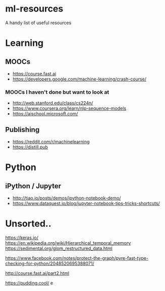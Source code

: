 # ml-resources
A handy list of useful resources

# Learning

## MOOCs

* https://course.fast.ai
* https://developers.google.com/machine-learning/crash-course/

### MOOCs I haven't done but want to look at
* http://web.stanford.edu/class/cs224n/
* https://www.coursera.org/learn/nlp-sequence-models
* https://aischool.microsoft.com/

## Publishing

* https://reddit.com/r/machinelearning
* https://distill.pub

# Python

## iPython / Jupyter

* http://tiao.io/posts/demos/ipython-notebook-demo/
* https://www.dataquest.io/blog/jupyter-notebook-tips-tricks-shortcuts/

# Unsorted..
https://keras.io/
https://en.wikipedia.org/wiki/Hierarchical_temporal_memory
https://sedimental.org/glom_restructured_data.html

https://www.facebook.com/notes/protect-the-graph/pyre-fast-type-checking-for-python/2048520695388071/

http://course.fast.ai/part2.html

https://pudding.cool/
e